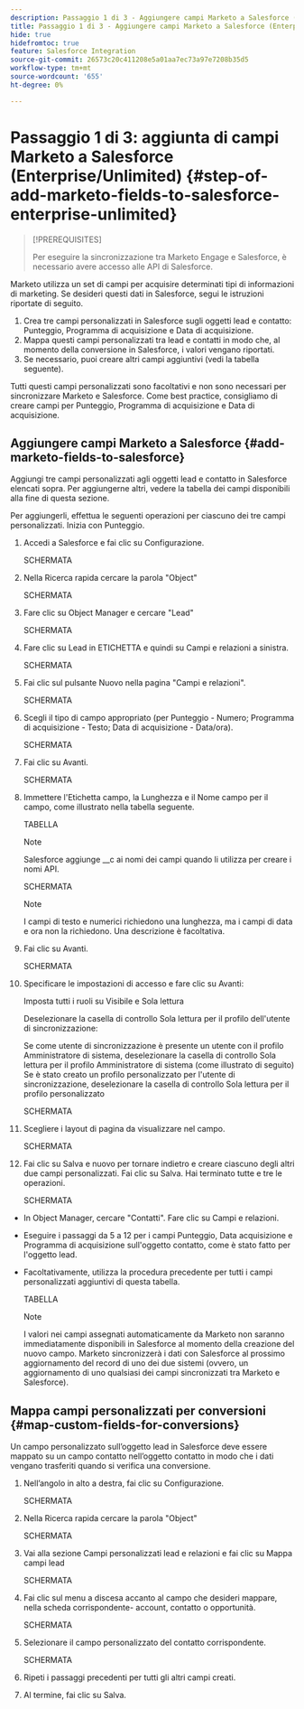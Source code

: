 ```yaml
---
description: Passaggio 1 di 3 - Aggiungere campi Marketo a Salesforce (Enterprise/Unlimited) - Documenti Marketo - Documentazione del prodotto
title: Passaggio 1 di 3 - Aggiungere campi Marketo a Salesforce (Enterprise/Unlimited)
hide: true
hidefromtoc: true
feature: Salesforce Integration
source-git-commit: 26573c20c411208e5a01aa7ec73a97e7208b35d5
workflow-type: tm+mt
source-wordcount: '655'
ht-degree: 0%

---
```


# Passaggio 1 di 3: aggiunta di campi Marketo a Salesforce (Enterprise/Unlimited) {#step-of-add-marketo-fields-to-salesforce-enterprise-unlimited}

>[!PREREQUISITES]
>
>Per eseguire la sincronizzazione tra Marketo Engage e Salesforce, è necessario avere accesso alle API di Salesforce.

Marketo utilizza un set di campi per acquisire determinati tipi di informazioni di marketing. Se desideri questi dati in Salesforce, segui le istruzioni riportate di seguito.

1. Crea tre campi personalizzati in Salesforce sugli oggetti lead e contatto: Punteggio, Programma di acquisizione e Data di acquisizione.
1. Mappa questi campi personalizzati tra lead e contatti in modo che, al momento della conversione in Salesforce, i valori vengano riportati.
1. Se necessario, puoi creare altri campi aggiuntivi (vedi la tabella seguente).

Tutti questi campi personalizzati sono facoltativi e non sono necessari per sincronizzare Marketo e Salesforce. Come best practice, consigliamo di creare campi per Punteggio, Programma di acquisizione e Data di acquisizione.

## Aggiungere campi Marketo a Salesforce {#add-marketo-fields-to-salesforce}

Aggiungi tre campi personalizzati agli oggetti lead e contatto in Salesforce elencati sopra. Per aggiungerne altri, vedere la tabella dei campi disponibili alla fine di questa sezione.

Per aggiungerli, effettua le seguenti operazioni per ciascuno dei tre campi personalizzati. Inizia con Punteggio.

1. Accedi a Salesforce e fai clic su Configurazione.

   SCHERMATA

1. Nella Ricerca rapida cercare la parola &quot;Object&quot;

   SCHERMATA

1. Fare clic su Object Manager e cercare &quot;Lead&quot;

   SCHERMATA

1. Fare clic su Lead in ETICHETTA e quindi su Campi e relazioni a sinistra.

   SCHERMATA

1. Fai clic sul pulsante Nuovo nella pagina &quot;Campi e relazioni&quot;.

   SCHERMATA

1. Scegli il tipo di campo appropriato (per Punteggio - Numero; Programma di acquisizione - Testo; Data di acquisizione - Data/ora).

   SCHERMATA

1. Fai clic su Avanti.

   SCHERMATA

1. Immettere l&#39;Etichetta campo, la Lunghezza e il Nome campo per il campo, come illustrato nella tabella seguente.

   TABELLA

   >[!NOTE]
   >
   >Salesforce aggiunge __c ai nomi dei campi quando li utilizza per creare i nomi API.

   SCHERMATA

   >[!NOTE]
   >
   >I campi di testo e numerici richiedono una lunghezza, ma i campi di data e ora non la richiedono. Una descrizione è facoltativa.

1. Fai clic su Avanti.

   SCHERMATA

1. Specificare le impostazioni di accesso e fare clic su Avanti:

   Imposta tutti i ruoli su Visibile e Sola lettura

   Deselezionare la casella di controllo Sola lettura per il profilo dell&#39;utente di sincronizzazione:

   Se come utente di sincronizzazione è presente un utente con il profilo Amministratore di sistema, deselezionare la casella di controllo Sola lettura per il profilo Amministratore di sistema (come illustrato di seguito)
Se è stato creato un profilo personalizzato per l&#39;utente di sincronizzazione, deselezionare la casella di controllo Sola lettura per il profilo personalizzato

   SCHERMATA

1. Scegliere i layout di pagina da visualizzare nel campo.

   SCHERMATA

1. Fai clic su Salva e nuovo per tornare indietro e creare ciascuno degli altri due campi personalizzati. Fai clic su Salva. Hai terminato tutte e tre le operazioni.

   SCHERMATA

* In Object Manager, cercare &quot;Contatti&quot;. Fare clic su Campi e relazioni.
* Eseguire i passaggi da 5 a 12 per i campi Punteggio, Data acquisizione e Programma di acquisizione sull&#39;oggetto contatto, come è stato fatto per l&#39;oggetto lead.
* Facoltativamente, utilizza la procedura precedente per tutti i campi personalizzati aggiuntivi di questa tabella.

  TABELLA

  >[!NOTE]
  >
  >I valori nei campi assegnati automaticamente da Marketo non saranno immediatamente disponibili in Salesforce al momento della creazione del nuovo campo. Marketo sincronizzerà i dati con Salesforce al prossimo aggiornamento del record di uno dei due sistemi (ovvero, un aggiornamento di uno qualsiasi dei campi sincronizzati tra Marketo e Salesforce).

## Mappa campi personalizzati per conversioni {#map-custom-fields-for-conversions}

Un campo personalizzato sull’oggetto lead in Salesforce deve essere mappato su un campo contatto nell’oggetto contatto in modo che i dati vengano trasferiti quando si verifica una conversione.

1. Nell’angolo in alto a destra, fai clic su Configurazione.

   SCHERMATA

1. Nella Ricerca rapida cercare la parola &quot;Object&quot;

   SCHERMATA

1. Vai alla sezione Campi personalizzati lead e relazioni e fai clic su Mappa campi lead

   SCHERMATA

1. Fai clic sul menu a discesa accanto al campo che desideri mappare, nella scheda corrispondente- account, contatto o opportunità.

   SCHERMATA

1. Selezionare il campo personalizzato del contatto corrispondente.

   SCHERMATA

1. Ripeti i passaggi precedenti per tutti gli altri campi creati.

1. Al termine, fai clic su Salva.
